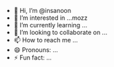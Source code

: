 - 👋 Hi, I’m @insanoon
- 👀 I’m interested in ...mozz
- 🌱 I’m currently learning ...
- 💞️ I’m looking to collaborate on ...
- 📫 How to reach me ...
- 😄 Pronouns: ...
- ⚡ Fun fact: ...

<!---
insanoon/insanoon is a ✨ special ✨ repository because its `README.md` (this file) appears on your GitHub profile.
You can click the Preview link to take a look at your changes.
--->
